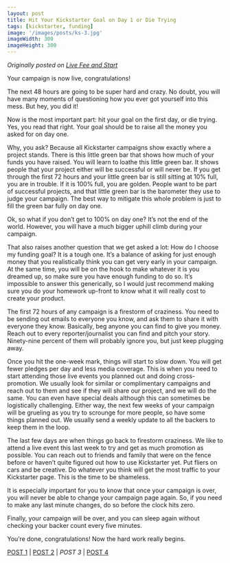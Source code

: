 ```yaml
---
layout: post
title: Hit Your Kickstarter Goal on Day 1 or Die Trying
tags: [kickstarter, funding]
image: '/images/posts/ks-3.jpg'
imageWidth: 300
imageHeight: 300
---
```


_Originally posted on_ [_Live Fee and Start_](https://livefreeandstart.com/crowdfunding/hit-your-kickstarter-goal/)

Your campaign is now live, congratulations!

The next 48 hours are going to be super hard and crazy. No doubt, you will have many moments of questioning how you ever got yourself into this mess. But hey, you did it!

Now is the most important part: hit your goal on the first day, or die trying. Yes, you read that right. Your goal should be to raise all the money you asked for on day one.

Why, you ask? Because all Kickstarter campaigns show exactly where a project stands. There is this little green bar that shows how much of your funds you have raised. You will learn to loathe this little green bar. It shows people that your project either will be successful or will never be. If you get through the first 72 hours and your little green bar is still sitting at 10% full, you are in trouble. If it is 100% full, you are golden. People want to be part of successful projects, and that little green bar is the barometer they use to judge your campaign. The best way to mitigate this whole problem is just to fill the green bar fully on day one.



Ok, so what if you don’t get to 100% on day one? It’s not the end of the world. However, you will have a much bigger uphill climb during your campaign.

That also raises another question that we get asked a lot: How do I choose my funding goal? It is a tough one. It’s a balance of asking for just enough money that you realistically think you can get very early in your campaign. At the same time, you will be on the hook to make whatever it is you dreamed up, so make sure you have enough funding to do so. It’s impossible to answer this generically, so I would just recommend making sure you do your homework up-front to know what it will really cost to create your product.

The first 72 hours of any campaign is a firestorm of craziness. You need to be sending out emails to everyone you know, and ask them to share it with everyone they know. Basically, beg anyone you can find to give you money. Reach out to every reporter/journalist you can find and pitch your story. Ninety-nine percent of them will probably ignore you, but just keep plugging away.

Once you hit the one-week mark, things will start to slow down. You will get fewer pledges per day and less media coverage. This is when you need to start attending those live events you planned out and doing cross-promotion. We usually look for similar or complimentary campaigns and reach out to them and see if they will share our project, and we will do the same. You can even have special deals although this can sometimes be logistically challenging. Either way, the next few weeks of your campaign will be grueling as you try to scrounge for more people, so have some things planned out. We usually send a weekly update to all the backers to keep them in the loop.

The last few days are when things go back to firestorm craziness. We like to attend a live event this last week to try and get as much promotion as possible. You can reach out to friends and family that were on the fence before or haven’t quite figured out how to use Kickstarter yet. Put fliers on cars and be creative. Do whatever you think will get the most traffic to your Kickstarter page. This is the time to be shameless.

It is especially important for you to know that once your campaign is over, you will never be able to change your campaign page again. So, if you need to make any last minute changes, do so before the clock hits zero.

Finally, your campaign will be over, and you can sleep again without checking your backer count every five minutes.

You’re done, congratulations! Now the hard work really begins.

[POST 1](https://blog.eric-ely.com/2015/09/10/kickstarter-part-1/)  \|  [POST 2](https://blog.eric-ely.com/2015/10/08/kickstarter-part-2/)  \|  _POST 3_  \|  [POST 4](https://blog.eric-ely.com/2015/12/10/kickstarter-part-4/)